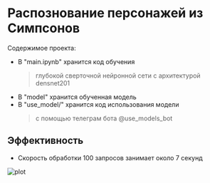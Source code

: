 # Распознование персонажей из Симпсонов


Содержимое проекта:

- В "main.ipynb" хранится код обучения 
	> глубокой сверточной нейронной сети с архитектурой densnet201
- В "model" хранится обученная модель
- В "use_model/" хранится код использования модели 
	> с помощью телеграм бота @use_models_bot

## Эффективность
- Скороcть обработки 100 запросов занимает около 7 секунд

![plot](./../info/speed.png)
